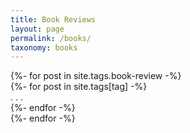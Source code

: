 ```yaml
---
title: Book Reviews
layout: page
permalink: /books/
taxonomy: books
---
```


<div id="full-tags-list">
    {%- for post in site.tags.book-review -%}
    <div class="post-list">
        {%- for post in site.tags[tag] -%}
        <article class="post-preview">
                   .
                   .
                   .
        </article>
        {%- endfor -%}
    </div>
    {%- endfor -%}
</div>